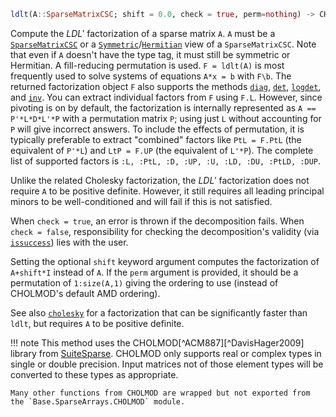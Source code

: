 ```julia
ldlt(A::SparseMatrixCSC; shift = 0.0, check = true, perm=nothing) -> CHOLMOD.Factor
```

Compute the $LDL'$ factorization of a sparse matrix `A`. `A` must be a [`SparseMatrixCSC`](@ref) or a [`Symmetric`](@ref)/[`Hermitian`](@ref) view of a `SparseMatrixCSC`. Note that even if `A` doesn't have the type tag, it must still be symmetric or Hermitian. A fill-reducing permutation is used. `F = ldlt(A)` is most frequently used to solve systems of equations `A*x = b` with `F\b`. The returned factorization object `F` also supports the methods [`diag`](@ref), [`det`](@ref), [`logdet`](@ref), and [`inv`](@ref). You can extract individual factors from `F` using `F.L`. However, since pivoting is on by default, the factorization is internally represented as `A == P'*L*D*L'*P` with a permutation matrix `P`; using just `L` without accounting for `P` will give incorrect answers. To include the effects of permutation, it is typically preferable to extract "combined" factors like `PtL = F.PtL` (the equivalent of `P'*L`) and `LtP = F.UP` (the equivalent of `L'*P`). The complete list of supported factors is `:L, :PtL, :D, :UP, :U, :LD, :DU, :PtLD, :DUP`.

Unlike the related Cholesky factorization, the $LDL'$ factorization does not require `A` to be positive definite. However, it still requires all leading principal minors to be well-conditioned and will fail if this is not satisfied.

When `check = true`, an error is thrown if the decomposition fails. When `check = false`, responsibility for checking the decomposition's validity (via [`issuccess`](@ref)) lies with the user.

Setting the optional `shift` keyword argument computes the factorization of `A+shift*I` instead of `A`. If the `perm` argument is provided, it should be a permutation of `1:size(A,1)` giving the ordering to use (instead of CHOLMOD's default AMD ordering).

See also [`cholesky`](@ref) for a factorization that can be significantly faster than `ldlt`, but requires `A` to be positive definite.

!!! note
    This method uses the CHOLMOD[^ACM887][^DavisHager2009] library from [SuiteSparse](https://github.com/DrTimothyAldenDavis/SuiteSparse). CHOLMOD only supports real or complex types in single or double precision. Input matrices not of those element types will be converted to these types as appropriate.

    Many other functions from CHOLMOD are wrapped but not exported from the `Base.SparseArrays.CHOLMOD` module.

